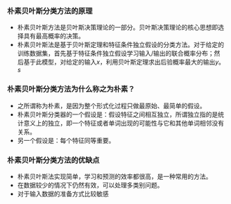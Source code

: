 ### 朴素贝叶斯分类方法的原理
- 朴素贝叶斯方法是贝叶斯决策理论的一部分。贝叶斯决策理论的核心思想即选择具有最高概率的决策。
- 朴素贝叶斯法是基于贝叶斯定理和特征条件独立假设的分类方法。对于给定的训练数据集，首先基于特征条件独立假设学习输入/输出的联合概率分布；然后基于此模型，对给定的输入$x$，利用贝叶斯定理求出后验概率最大的输出$y$。$s$


### 朴素贝叶斯分类方法为什么称之为朴素？
- 之所谓称为朴素，是因为整个形式化过程只做最原始、最简单的假设。
- 朴素贝叶斯分类器的一个假设是：假设特征之间相互独立，所谓独立指的是统计意义上的独立，即一个特征或者单词出现的可能性与它和其他单词相邻没有关系。
- 另一个假设是：每个特征同等重要。

### 朴素贝叶斯分类方法的优缺点
- 朴素贝叶斯法实现简单，学习和预测的效率都很高，是一种常用的方法。
- 在数据较少的情况下仍然有效，可以处理多类别问题。
- 对于输入数据的准备方式比较敏感

